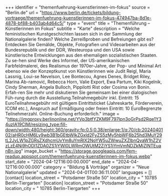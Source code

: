 +++
identifier = "themenfuehrung-kuenstlerinnen-im-fokus"
source = "Berlin.de"
url = "https://www.berlin.de/tickets/bildung-vortraege/themenfuehrung-kuenstlerinnen-im-fokus-474947ba-8d1e-4878-bf88-b403ab4d64c5/"
type = "event"
title = "Themenführung – Künstlerinnen im Fokus"
subtitle = "Karte"
description = "Welche feministischen Kunstgeschichten lassen sich in der Sammlung der Nationalgalerie finden? Welche Zerreißproben und Befreiungen gibt es? Entdecken Sie Gemälde, Objekte, Fotografien und Videoarbeiten aus der Bundesrepublik und der DDR, Westeuropa und den USA sowie künstlerische Entwicklungen aus den ehemaligen sozialistischen Staaten. Zu se-hen sind Werke des Informel, der US-amerikanischen Farbfeldmalerei, des Realismus der 1970er-Jahre, der Pop- und Minimal Art ebenso wie der Konzeptkunst von Künstlerinnen wie Judit Reigl, Maria Lassnig, Loui-se Nevelson, Lee Bontecou, Agnes Denes, Bridget Riley, Marina Ab-ramović, Rebecca Horn, Valie Export, Ewa Partum, Kiki Kogelnik, Cindy Sherman, Angela Bulloch, Pippilotti Rist oder Cosima von Bonin. Erfah-ren Sie mehr und diskutieren Sie gemeinsam bei einer dialogischen Füh-rung durch die Ausstellung.Teilnahmegebühr inkl. Eintritt: 15 EuroTeilnahmegebühr mit gültigem Eintrittsticket (Jahreskarte, Förderverein, ICOM etc.), Anspruch auf Ermäßigung oder freien Eintritt: 10 EuroBegrenzte Teilnehmerzahl. Online-Buchung erforderlich."
image = "https://imgproxy.berlinonline.net/YVp3btfYZKM9F797Ipn3oGrPsd2Rqe1Y34uzIA19CIM/resizing_type:fill-down/width:480/height:360/gravity:fp:0.5:0.38/enlarge:1/q:70/cb:2024040102/aHR0cHM6Ly9wb3B1bGEtbWlkZGxld2FyZS5zMy5hbWF6b25hd3MuY29tL2JvLW1pZGRsZXdhcmUvYm8uYmRlX2NoYW5uZWwuZXZlbnQvaW1hZ2VzLzE4Ni9hODI1ZDA0ZS1jYWI0LWRmOWUtM2ZiYS1iYmVmNDZkMjZlNTEuanBn.jpg"
image_bucket = "https://storage.googleapis.com/fem-readup.appspot.com/themenfuehrung-kuenstlerinnen-im-fokus.webp"
start_date = "2024-04-12T16:00:00.000"
end_date = "2024-04-12T16:00:00.000"
category = "Bildung & Vorträge"
organizer = "Neue Nationalgalerie"
updated = "2024-04-01T00:36:11.000"
languages = []
[contact]
location_street = "Potsdamer Straße 50"
location_city = " 10785 Berlin-Tiergarten"
[location]
location_street = "Potsdamer Straße 50"
location_city = " 10785 Berlin-Tiergarten"
+++